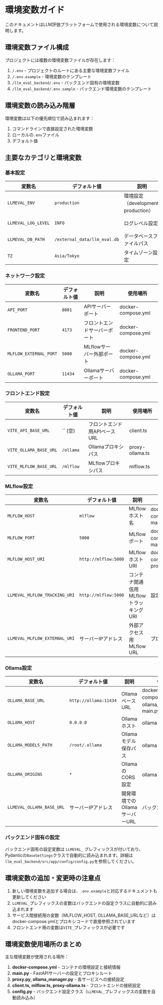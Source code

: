 # 環境変数ガイド

このドキュメントはLLM評価プラットフォームで使用される環境変数について説明します。

## 環境変数ファイル構成

プロジェクトには複数の環境変数ファイルが存在します：

1. `/.env` - プロジェクトのルートにある主要な環境変数ファイル
2. `/.env.example` - 環境変数のテンプレート
3. `/llm_eval_backend/.env` - バックエンド固有の環境変数
4. `/llm_eval_backend/.env.sample` - バックエンド環境変数のテンプレート

## 環境変数の読み込み階層

環境変数は以下の優先順位で読み込まれます：

1. コマンドラインで直接設定された環境変数
2. ローカルの`.env`ファイル
3. デフォルト値

## 主要なカテゴリと環境変数

### 基本設定

| 変数名 | デフォルト値 | 説明 | 使用場所 |
|--------|------------|------|---------|
| `LLMEVAL_ENV` | `production` | 環境設定（development, production） | 設定クラス、docker-compose.yml |
| `LLMEVAL_LOG_LEVEL` | `INFO` | ログレベル設定 | main.py、設定クラス |
| `LLMEVAL_DB_PATH` | `/external_data/llm_eval.db` | データベースファイルパス | docker-compose.yml |
| `TZ` | `Asia/Tokyo` | タイムゾーン設定 | すべてのコンテナ |

### ネットワーク設定

| 変数名 | デフォルト値 | 説明 | 使用場所 |
|--------|------------|------|---------|
| `API_PORT` | `8001` | APIサーバーポート | docker-compose.yml |
| `FRONTEND_PORT` | `4173` | フロントエンドサーバーポート | docker-compose.yml |
| `MLFLOW_EXTERNAL_PORT` | `5000` | MLflowサーバー外部ポート | docker-compose.yml |
| `OLLAMA_PORT` | `11434` | Ollamaサーバーポート | docker-compose.yml |

### フロントエンド設定

| 変数名 | デフォルト値 | 説明 | 使用場所 |
|--------|------------|------|---------|
| `VITE_API_BASE_URL` | `` (空) | フロントエンド用APIベースURL | client.ts |
| `VITE_OLLAMA_BASE_URL` | `/ollama` | Ollamaプロキシパス | proxy-ollama.ts |
| `VITE_MLFLOW_BASE_URL` | `/mlflow` | MLflowプロキシパス | mlflow.ts |

### MLflow設定

| 変数名 | デフォルト値 | 説明 | 使用場所 |
|--------|------------|------|---------|
| `MLFLOW_HOST` | `mlflow` | MLflowホスト名 | docker-compose.yml、main.py |
| `MLFLOW_PORT` | `5000` | MLflowポート | docker-compose.yml、main.py |
| `MLFLOW_HOST_URI` | `http://mlflow:5000` | MLflowホストURI | docker-compose.yml、proxy.py |
| `LLMEVAL_MLFLOW_TRACKING_URI` | `http://mlflow:5000` | コンテナ間通信用MLflowトラッキングURI | 設定クラス |
| `LLMEVAL_MLFLOW_EXTERNAL_URI` | サーバーIPアドレス | 外部アクセス用MLflow URL | プロキシ設定 |

### Ollama設定

| 変数名 | デフォルト値 | 説明 | 使用場所 |
|--------|------------|------|---------|
| `OLLAMA_BASE_URL` | `http://ollama:11434` | OllamaベースURL | docker-compose.yml、ollama_manager.py、main.py |
| `OLLAMA_HOST` | `0.0.0.0` | Ollamaホスト | ollamaコンテナ |
| `OLLAMA_MODELS_PATH` | `/root/.ollama` | Ollamaモデル保存パス | ollamaコンテナ |
| `OLLAMA_ORIGINS` | `*` | OllamaのCORS設定 | ollamaコンテナ |
| `LLMEVAL_OLLAMA_BASE_URL` | サーバーIPアドレス | 開発環境でのOllamaサーバーURL | バックエンド設定 |

### バックエンド固有の設定

バックエンド固有の設定変数は `LLMEVAL_` プレフィックスが付いており、Pydanticの`BaseSettings`クラスで自動的に読み込まれます。詳細は`llm_eval_backend/src/app/config/config.py`を参照してください。

## 環境変数の追加・変更時の注意点

1. 新しい環境変数を追加する場合は、`.env.example`と対応するドキュメントも更新してください
2. `LLMEVAL_`プレフィックスの変数はバックエンドの設定クラスに自動的に読み込まれます
3. サービス間接続用の変数（MLFLOW_HOST, OLLAMA_BASE_URLなど）はdocker-compose.ymlとプロキシコードで直接参照されています
4. フロントエンド用の変数は`VITE_`プレフィックスが必要です

## 環境変数使用場所のまとめ

主な環境変数が使用される場所：

1. **docker-compose.yml** - コンテナの環境設定と接続情報
2. **main.py** - FastAPIサーバーの設定とプロキシルート
3. **proxy.py, ollama_manager.py** - 各サービスへの接続設定
4. **client.ts, mlflow.ts, proxy-ollama.ts** - フロントエンドの接続設定
5. **config.py** - バックエンド設定クラス（`LLMEVAL_`プレフィックスの変数を自動読み込み）